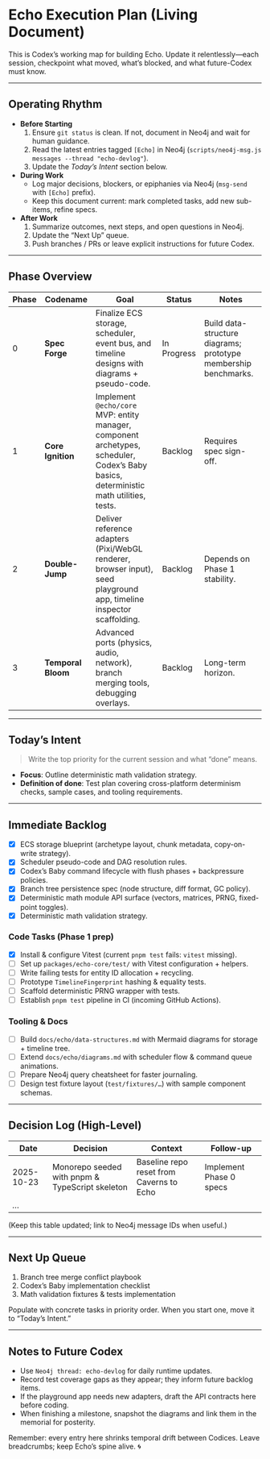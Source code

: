 # Echo Execution Plan (Living Document)

This is Codex’s working map for building Echo. Update it relentlessly—each session, checkpoint what moved, what’s blocked, and what future-Codex must know.

---

## Operating Rhythm
- **Before Starting**
  1. Ensure `git status` is clean. If not, document in Neo4j and wait for human guidance.
  2. Read the latest entries tagged `[Echo]` in Neo4j (`scripts/neo4j-msg.js messages --thread "echo-devlog"`).
  3. Update the *Today’s Intent* section below.
- **During Work**
  - Log major decisions, blockers, or epiphanies via Neo4j (`msg-send` with `[Echo]` prefix).
  - Keep this document current: mark completed tasks, add new sub-items, refine specs.
- **After Work**
  1. Summarize outcomes, next steps, and open questions in Neo4j.
  2. Update the “Next Up” queue.
  3. Push branches / PRs or leave explicit instructions for future Codex.

---

## Phase Overview

| Phase | Codename | Goal | Status | Notes |
| ----- | -------- | ---- | ------ | ----- |
| 0 | **Spec Forge** | Finalize ECS storage, scheduler, event bus, and timeline designs with diagrams + pseudo-code. | In Progress | Build data-structure diagrams; prototype membership benchmarks. |
| 1 | **Core Ignition** | Implement `@echo/core` MVP: entity manager, component archetypes, scheduler, Codex’s Baby basics, deterministic math utilities, tests. | Backlog | Requires spec sign-off. |
| 2 | **Double-Jump** | Deliver reference adapters (Pixi/WebGL renderer, browser input), seed playground app, timeline inspector scaffolding. | Backlog | Depends on Phase 1 stability. |
| 3 | **Temporal Bloom** | Advanced ports (physics, audio, network), branch merging tools, debugging overlays. | Backlog | Long-term horizon. |

---

## Today’s Intent
> Write the top priority for the current session and what “done” means.

- **Focus**: Outline deterministic math validation strategy.
- **Definition of done**: Test plan covering cross-platform determinism checks, sample cases, and tooling requirements.

---

## Immediate Backlog

- [x] ECS storage blueprint (archetype layout, chunk metadata, copy-on-write strategy).
- [x] Scheduler pseudo-code and DAG resolution rules.
- [x] Codex’s Baby command lifecycle with flush phases + backpressure policies.
- [x] Branch tree persistence spec (node structure, diff format, GC policy).
- [x] Deterministic math module API surface (vectors, matrices, PRNG, fixed-point toggles).
- [x] Deterministic math validation strategy.

### Code Tasks (Phase 1 prep)
- [x] Install & configure Vitest (current `pnpm test` fails: `vitest` missing).
- [ ] Set up `packages/echo-core/test/` with Vitest configuration + helpers.
- [ ] Write failing tests for entity ID allocation + recycling.
- [ ] Prototype `TimelineFingerprint` hashing & equality tests.
- [ ] Scaffold deterministic PRNG wrapper with tests.
- [ ] Establish `pnpm test` pipeline in CI (incoming GitHub Actions).

### Tooling & Docs
- [ ] Build `docs/echo/data-structures.md` with Mermaid diagrams for storage + timeline tree.
- [ ] Extend `docs/echo/diagrams.md` with scheduler flow & command queue animations.
- [ ] Prepare Neo4j query cheatsheet for faster journaling.
- [ ] Design test fixture layout (`test/fixtures/…`) with sample component schemas.

---

## Decision Log (High-Level)

| Date | Decision | Context | Follow-up |
| ---- | -------- | ------- | --------- |
| 2025-10-23 | Monorepo seeded with pnpm & TypeScript skeleton | Baseline repo reset from Caverns to Echo | Implement Phase 0 specs |
| _…_ | | | |

(Keep this table updated; link to Neo4j message IDs when useful.)

---

## Next Up Queue
1. Branch tree merge conflict playbook
2. Codex’s Baby implementation checklist
3. Math validation fixtures & tests implementation

Populate with concrete tasks in priority order. When you start one, move it to “Today’s Intent.”

---

## Notes to Future Codex
- Use `Neo4j thread: echo-devlog` for daily runtime updates.
- Record test coverage gaps as they appear; they inform future backlog items.
- If the playground app needs new adapters, draft the API contracts here before coding.
- When finishing a milestone, snapshot the diagrams and link them in the memorial for posterity.

Remember: every entry here shrinks temporal drift between Codices. Leave breadcrumbs; keep Echo’s spine alive. 🌀
